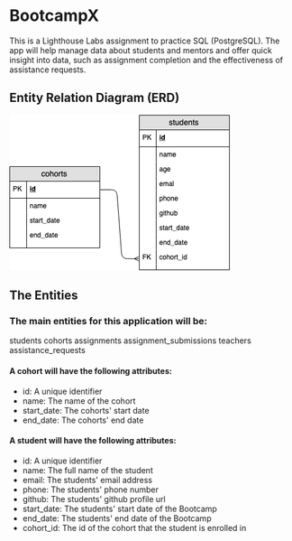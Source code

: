 # BootcampX
This is a Lighthouse Labs assignment to practice SQL (PostgreSQL).
The app will help manage data about students and mentors and offer quick insight into data, such as assignment completion and the effectiveness of assistance requests.

## Entity Relation Diagram (ERD)

!["entity_relation-diagram"](https://github.com/yuzhakova/BootcampX/blob/master/docs/erd.png)

## The Entities

### The main entities for this application will be:
students
cohorts
assignments
assignment_submissions
teachers
assistance_requests

#### A cohort will have the following attributes:
- id: A unique identifier
- name: The name of the cohort
- start_date: The cohorts' start date
- end_date: The cohorts' end date

#### A student will have the following attributes:
- id: A unique identifier
- name: The full name of the student
- email: The students' email address
- phone: The students' phone number
- github: The students' github profile url
- start_date: The students' start date of the Bootcamp
- end_date: The students' end date of the Bootcamp
- cohort_id: The id of the cohort that the student is enrolled in